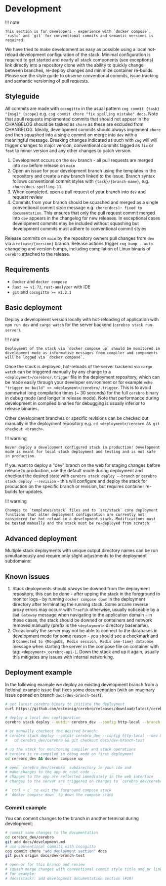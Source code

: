 # Development

!!! note

    This section is for developers - experience with `docker compose`, `rustc` and `git` for conventional commits and semantic versions is required!

We have tried to make development as easy as possible using a local hot-reload development configuration of the stack. Minimal configuration is required to get started and nearly all stack components (see exceptions) link directly into a repository clone with the ability to quickly change between branches, re-deploy changes and minimize container re-builds. Please see the style guide to observe conventional commits, issue tracking and semantic versioning of pull requests. 


## Styleguide

All commits are made with `cocogitto` in the usual pattern `cog commit {task} "{msg}" {scope}` e.g. `cog commit chore "fix spelling mistake" docs`. Note that apull requests implemented commits that should not appear in the CHANGELOG should be tasked as `chore` as these are excluded from CHANGELOG. Ideally, development commits should always implement `chore` and then squashed into a single commit on merge into `dev` with a meaningful message. Breaking changes indicated as such with `cog` will  will trigger changes to major version, conventional commits tagged as `fix` or `feat` to minor version and any other changes to patch version.

1. Development occurs on the `dev` branch - all pull requests are merged into `dev` before release on `main`
2. Open an issue for your development branch using the templates in the repository and create a new branch linked to the issue. Branch syntax follows conventional commit styles with `{task}/{branch-name}`, e.g. `chore/docs-spelling-11`.
3. When completed, open a pull request of your branch into `dev` and request review
4. Commits from your branch should be squashed and merged as a single conventional commit style message e.g. `chore(docs): fixed to documentation`. This ensures that only the pull request commit merged into `dev` appears in the changelog for new releases. In exceptional cases development commits may be included without squashing but development commits must adhere to conventional commit styles

Release commits on `main` by the repository owners pull changes from `dev` via a `release/{version}` branch. Release actions trigger `cog bump --auto` changelog and version bumps, including compilation of Linux binaris of `cerebro` attached to the release. 

## Requirements

* `Docker` and `docker compose`
* `Rust >= v1.72`, `rust-analyzer` with IDE
* `git` and `cocogitto >= v1.2.1` 

## Basic deployment

Deploy a development version locally with hot-reloading of application with `npm run dev` and `cargo watch` for the server backend (`cerebro stack run-server`). 

!!! note

    Deployment of the stack via `docker compose up` should be monitored in development mode as informative messages from compiler and components will be logged via `docker compose`. 

Once the stack is deployed, hot-reloads of the server backend via `cargo watch` can be triggered manually by any change to a `<deployment>/cerebro/.trigger` file in the deployment repository, which can be made easily through
your developer environment or for example `echo "trigger me build" >> <deployment>/cerebro/.trigger`. This is to avoid somewhat long compilation times (~ 30 seconds) for the full `cerebro` binary in debug mode (and longer in release mode). 
Note that performance during development in compiled binaries for debugging is usually inferior to release binaries.

Other development branches or specific revisions can be checked out manually in the deployment repository e.g. `cd <deployment>/cerebro && git checkout <branch>`.

!!! warning

    Never deploy a development configured stack in production! Development mode is meant for local stack deployment and testing and is not safe in production.

If you want to deploy a "dev" branch on the web for staging changes before release to production, use the default mode during deployment  and checkout the desired 
state with `cerebro stack deploy --branch` or `cerebro stack deploy --revision` - this will configure and deploy the stack for production on the specific branch or revision,
but requires container re-builds for updates.

!!! warning

    Changes to `templates/stack` files and to `src/stack` core deployment functions that alter deployment configuration are currently not considered for hot-reload in a development stack. Modifications must be tested manually and the stack must be re-deployed from scratch.

## Advanced deployment

Multiple stack deployments with unique output directory names can be run simultaneously and require only slight adjustments to the deployment subdomains:



## Known issues

1. Stack deployments should *always* be downed from the deployment repository, this can be done - after upping the stack in the foreground to monitor logs - by running `docker compose down` in the deployment directory after terminating the running stack. Some arcane reverse proxy errors may occurr with `Traefik` otherwise, usually noticeable by a `Bad Gateway` message when navigating to the application domain - in these cases, the stack should be downed or containers and network removed manually (prefix is the `<deployment>` directory basename).
2. Occasionally the server may not be able to connect to the databases in development mode for some reason - you should see a checkmark and a `Connected to {MongoDB, Redis session, Redis one-time} database` message when starting the server in the compose file on container with tag: `<depoyment>_cerebro-api-1`. Down the stack and up it again, usually this mitigates any issues with internal networking.

## Deployment example

In the following example we deploy an existing development branch from a fictional example issue that fixes some documentation (with an imaginary issue opened on branch `docs/dev-branch-test`):

```bash
# get latest cerebro binary to initiate the deployment
curl https://github.com/esteinig/cerebro/releases/download/latest/cerebro-latest-Linux_x86_64.tar.xz -o - | tar -xzO > cerebro

# deploy a local dev configuration 
cerebro stack deploy --outdir cerebro_dev --config http-local --branch docs/dev-branch-test --dev

# or manually checkout the desired branch:
# cerebro stack deploy --outdir cerebro_dev --config http-local --dev && \
#   cd cerebro_dev/cerebro && git checkout docs/dev-branch-test

# up the stack for monitoring compiler and stack operations
# cerebro is re-compiled in debug mode on first deployment
cd cerebro_dev && docker compose up

# open `cerebro_dev/cerebro` subdirectory in your ide and
# make changes to the app or rust code ...
# changes to the app are reflected immediately in the web interface
# changes to the server are triggered on changes to `cerebro_dev/cerebro/.trigger`

# `ctrl + c` to exit the forground compose stack
# `docker compose down` to down the compose stack
```

### Commit example

You can commit changes to the branch in another terminal during development:

```bash
# commit some changes to the documentation 
cd cerebro_dev/cerebro
git add docs/development.md
# use conventional commits with cocogitto
cog commit chore "add deployment section" docs
git push origin docs/dev-branch-test

# open pr for this branch and review 
# squash merge changes with conventional commit style title and pr link
# for example:
# docs(stack): add development documentation section (#10)
```